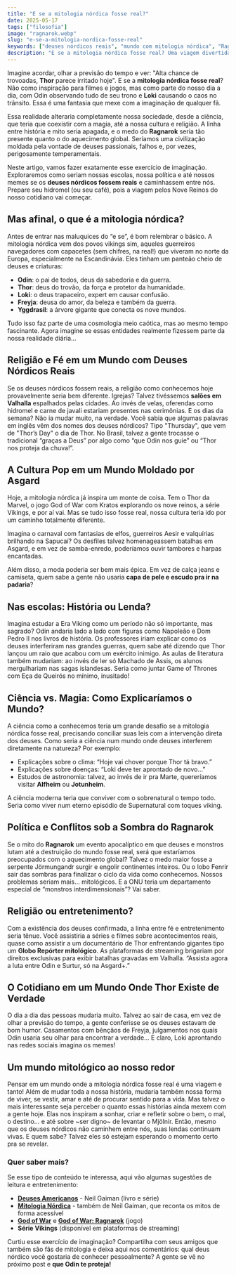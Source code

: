 ```yaml
---
title: "E se a mitologia nórdica fosse real?"
date: 2025-05-17
tags: ["filosofia"]
image: "ragnarok.webp"
slug: "e-se-a-mitologia-nordica-fosse-real"
keywords: ["deuses nórdicos reais", "mundo com mitologia nórdica", "Ragnarok"]
description: "E se a mitologia nórdica fosse real? Uma viagem divertida sobre como Odin, Thor e o Ragnarok mudariam nosso mundo!"
---
```


Imagine acordar, olhar a previsão do tempo e ver: "Alta chance de trovoadas, **Thor** parece irritado hoje". E se a **mitologia nórdica fosse real**? Não como inspiração para filmes e jogos, mas como parte do nosso dia a dia, com Odin observando tudo de seu trono e **Loki** causando o caos no trânsito. Essa é uma fantasia que mexe com a imaginação de qualquer fã.

Essa realidade alteraria completamente nossa sociedade, desde a ciência, que teria que coexistir com a magia, até a nossa cultura e religião. A linha entre história e mito seria apagada, e o medo do **Ragnarok** seria tão presente quanto o do aquecimento global. Seríamos uma civilização moldada pela vontade de deuses passionais, falhos e, por vezes, perigosamente temperamentais.

Neste artigo, vamos fazer exatamente esse exercício de imaginação. Exploraremos como seriam nossas escolas, nossa política e até nossos memes se os **deuses nórdicos fossem reais** e caminhassem entre nós. Prepare seu hidromel (ou seu café), pois a viagem pelos Nove Reinos do nosso cotidiano vai começar.

## Mas afinal, o que é a mitologia nórdica?

Antes de entrar nas maluquices do “e se”, é bom relembrar o básico. A mitologia nórdica vem dos povos vikings sim, aqueles guerreiros navegadores com capacetes (sem chifres, na real!) que viveram no norte da Europa, especialmente na Escandinávia. Eles tinham um panteão cheio de deuses e criaturas:

*   **Odin**: o pai de todos, deus da sabedoria e da guerra.
*   **Thor**: deus do trovão, da força e protetor da humanidade.
*   **Loki**: o deus trapaceiro, expert em causar confusão.
*   **Freyja**: deusa do amor, da beleza e também da guerra.
*   **Yggdrasil**: a árvore gigante que conecta os nove mundos.

Tudo isso faz parte de uma cosmologia meio caótica, mas ao mesmo tempo fascinante. Agora imagine se essas entidades realmente fizessem parte da nossa realidade diária…

## Religião e Fé em um Mundo com Deuses Nórdicos Reais

Se os deuses nórdicos fossem reais, a religião como conhecemos hoje provavelmente seria bem diferente. Igrejas? Talvez tivéssemos **salões em Valhalla** espalhados pelas cidades. Ao invés de velas, oferendas como hidromel e carne de javali estariam presentes nas cerimônias. E os dias da semana? Não ia mudar muito, na verdade. Você sabia que algumas palavras em inglês vêm dos nomes dos deuses nórdicos? Tipo "Thursday", que vem de "Thor’s Day" o dia de Thor. No Brasil, talvez a gente trocasse o tradicional “graças a Deus” por algo como “que Odin nos guie” ou “Thor nos proteja da chuva!”.

## A Cultura Pop em um Mundo Moldado por Asgard

Hoje, a mitologia nórdica já inspira um monte de coisa. Tem o Thor da Marvel, o jogo God of War com Kratos explorando os nove reinos, a série Vikings, e por aí vai. Mas se tudo isso fosse real, nossa cultura teria ido por um caminho totalmente diferente.

Imagina o carnaval com fantasias de elfos, guerreiros Aesir e valquírias brilhando na Sapucaí? Os desfiles talvez homenageassem batalhas em Asgard, e em vez de samba-enredo, poderíamos ouvir tambores e harpas encantadas.

Além disso, a moda poderia ser bem mais épica. Em vez de calça jeans e camiseta, quem sabe a gente não usaria **capa de pele e escudo pra ir na padaria**?

## Nas escolas: História ou Lenda?

Imagina estudar a Era Viking como um período não só importante, mas sagrado? Odin andaria lado a lado com figuras como Napoleão e Dom Pedro II nos livros de história. Os professores iriam explicar como os deuses interferiram nas grandes guerras, quem sabe até dizendo que Thor lançou um raio que acabou com um exército inimigo. As aulas de literatura também mudariam: ao invés de ler só Machado de Assis, os alunos mergulhariam nas sagas islandesas. Seria como juntar Game of Thrones com Eça de Queirós no mínimo, inusitado!

## Ciência vs. Magia: Como Explicaríamos o Mundo?

A ciência como a conhecemos teria um grande desafio se a mitologia nórdica fosse real, precisando conciliar suas leis com a intervenção direta dos deuses. Como seria a ciência num mundo onde deuses interferem diretamente na natureza? Por exemplo:

*   Explicações sobre o clima: “Hoje vai chover porque Thor tá bravo.”
*   Explicações sobre doenças: “Loki deve ter aprontado de novo…”
*   Estudos de astronomia: talvez, ao invés de ir pra Marte, quereríamos visitar **Alfheim** ou **Jotunheim**.

A ciência moderna teria que conviver com o sobrenatural o tempo todo. Seria como viver num eterno episódio de Supernatural com toques viking.

## Política e Conflitos sob a Sombra do Ragnarok

Se o mito do **Ragnarok** um evento apocalíptico em que deuses e monstros lutam até a destruição do mundo fosse real, será que estaríamos preocupados com o aquecimento global? Talvez o medo maior fosse a serpente Jörmungandr surgir e engolir continentes inteiros. Ou o lobo Fenrir sair das sombras para finalizar o ciclo da vida como conhecemos. Nossos problemas seriam mais… mitológicos. E a ONU teria um departamento especial de “monstros interdimensionais”? Vai saber.

## Religião ou entretenimento?

Com a existência dos deuses confirmada, a linha entre fé e entretenimento seria tênue. Você assistiria a séries e filmes sobre acontecimentos reais, quase como assistir a um documentário de Thor enfrentando gigantes tipo um **Globo Repórter mitológico**. As plataformas de streaming brigariam por direitos exclusivas para exibir batalhas gravadas em Valhalla. “Assista agora a luta entre Odin e Surtur, só na Asgard+.”

## O Cotidiano em um Mundo Onde Thor Existe de Verdade

O dia a dia das pessoas mudaria muito. Talvez ao sair de casa, em vez de olhar a previsão do tempo, a gente conferisse se os deuses estavam de bom humor. Casamentos com bênçãos de Freyja, julgamentos nos quais Odin usaria seu olhar para encontrar a verdade… E claro, Loki aprontando nas redes sociais imagina os memes!

## Um mundo mitológico ao nosso redor

Pensar em um mundo onde a mitologia nórdica fosse real é uma viagem e tanto! Além de mudar toda a nossa história, mudaria também nossa forma de viver, se vestir, amar e até de procurar sentido para a vida. Mas talvez o mais interessante seja perceber o quanto essas histórias ainda mexem com a gente hoje. Elas nos inspiram a sonhar, criar e refletir sobre o bem, o mal, o destino… e até sobre ~ser digno~ de levantar o Mjölnir. Então, mesmo que os deuses nórdicos não caminhem entre nós, suas lendas continuam vivas. E quem sabe? Talvez eles só estejam esperando o momento certo pra se revelar.

### Quer saber mais?

Se esse tipo de conteúdo te interessa, aqui vão algumas sugestões de leitura e entretenimento:

*   **[Deuses Americanos](https://amzn.to/43jEdKx)** - Neil Gaiman (livro e série)
*   **[Mitologia Nórdica](https://amzn.to/4dky9ov)** - também de Neil Gaiman, que reconta os mitos de forma acessível
*   **[God of War](https://amzn.to/4magzYa)** e **[God of War: Ragnarok](https://amzn.to/3YyXWmU)** (jogo)
*   **Série Vikings** (disponível em plataformas de streaming)

Curtiu esse exercício de imaginação? Compartilha com seus amigos que também são fãs de mitologia e deixa aqui nos comentários: qual deus nórdico você gostaria de conhecer pessoalmente? A gente se vê no próximo post e **que Odin te proteja!**